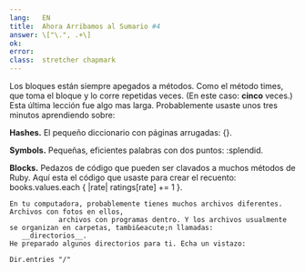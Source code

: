 ```yaml
---
lang:   EN
title:  Ahora Arribamos al Sumario #4
answer: \["\.", .+\]
ok:     
error:  
class:  stretcher chapmark
---
```


Los bloques est&aacute;n siempre apegados a m&eacute;todos. Como el m&eacute;todo times, que toma el bloque y lo corre
       repetidas veces. (En este caso: __cinco__ veces.)
    Esta &uacute;ltima lecci&oacute;n fue algo mas larga. Probablemente usaste unos tres minutos aprendiendo sobre:
    
            
__Hashes.__ El peque&ntilde;o diccionario con p&aacute;ginas arrugadas: {}.
            
__Symbols.__ Peque&ntilde;as, eficientes palabras con dos puntos: :splendid.
            
__Blocks.__ Pedazos de c&oacute;digo que pueden ser clavados a muchos m&eacute;todos de Ruby. Aqu&iacute;
                esta el c&oacute;digo que usaste para crear el recuento: 
books.values.each { |rate| ratings[rate] += 1 }.
    
    En tu computadora, probablemente tienes muchos archivos diferentes. Archivos con fotos en ellos,
                archivos con programas dentro. Y los archivos usualmente se organizan en carpetas, tambi&eacute;n llamadas:
       __directorios__.
    He preparado algunos directorios para ti. Echa un vistazo:
    
    Dir.entries "/"
